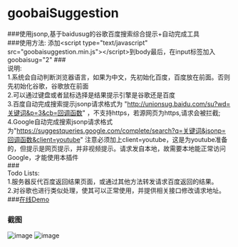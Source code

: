 # goobaiSuggestion
###使用jsonp,基于baidusug的谷歌百度搜索综合提示+自动完成工具</br>
###使用方法:
添加&lt;script type=&quot;text/javascript&quot; src=&quot;goobaisuggestion.min.js&quot;&gt;&lt;/script&gt;到body最后，在input标签加入goobaisug="2"
###</br>说明:</br>
1.系统会自动判断浏览器语言，如果为中文，先初始化百度，百度放在前面。否则先初始化谷歌，谷歌放在前面</br>2.可以通过键盘或者鼠标选择是结果提示引擎是谷歌还是百度</br>3.百度自动完成搜索提示jsonp请求格式为 "http://unionsug.baidu.com/su?wd=关键词&p=3&cb=回调函数"
，不支持https，若源网页为https,请求会被拦截;</br>4.Google自动完成搜索jsonp请求格式为"https://suggestqueries.google.com/complete/search?q=关键词&jsonp=回调函数&client=youtube" 注意必须加上client=youtube，这是为youtube准备的，但提示是网页提示，并非视频提示。请求发自本地，故需要本地能正常访问Google，才能使用本插件</br>
###</br>Todo Lists:</br> 
1.服务器反代百度返回结果页面，或通过其他方法转发请求百度返回的结果。</br>2.对谷歌也进行类似处理，使其可以正常使用，并提供相关接口修改请求地址。</br>
###[在线Demo](http://173.255.247.235/goobaisuggestion_demo.html)  
### 截图</br>
![image](http://173.255.247.235/goobai1.png)
![image](http://173.255.247.235/goobai2.png)
